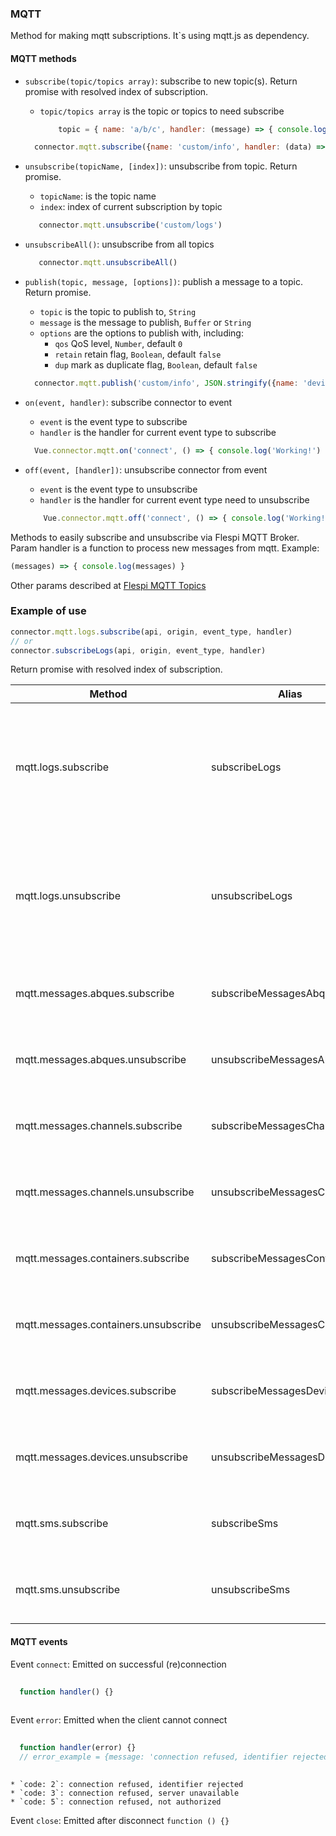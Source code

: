 ### MQTT
Method for making mqtt subscriptions. It`s using  mqtt.js as dependency.
#### MQTT methods
* `subscribe(topic/topics array)`: subscribe to new topic(s). Return promise with resolved index of subscription.
    * `topic/topics array` is the topic or topics to need subscribe
    
        ```js
            topic = { name: 'a/b/c', handler: (message) => { console.log(message) } }
        ```
        
    ```js
      connector.mqtt.subscribe({name: 'custom/info', handler: (data) => { console.log(`subscribed: ${data}`) }})
    ```
    
* `unsubscribe(topicName, [index])`: unsubscribe from topic. Return promise.
    * `topicName`: is the topic name
    * `index`: index of current subscription by topic
    
    ```js
       connector.mqtt.unsubscribe('custom/logs')
    ```
    
* `unsubscribeAll()`: unsubscribe from all topics

    ```js
       connector.mqtt.unsubscribeAll()
    ```    
    
* `publish(topic, message, [options])`: publish a message to a topic. Return promise.
    * `topic` is the topic to publish to, `String`
    * `message` is the message to publish, `Buffer` or `String`
    * `options` are the options to publish with, including:
      * `qos` QoS level, `Number`, default `0`
      * `retain` retain flag, `Boolean`, default `false`
      * `dup` mark as duplicate flag, `Boolean`, default `false`
      
    ```js
      connector.mqtt.publish('custom/info', JSON.stringify({name: 'device#269'}))
    ```
    
* `on(event, handler)`: subscribe connector to event
    * `event` is the event type to subscribe
    * `handler` is the handler for current event type to subscribe
    
    ```js
      Vue.connector.mqtt.on('connect', () => { console.log('Working!') })
    ```
    
* `off(event, [handler])`: unsubscribe connector from event
    * `event` is the event type to unsubscribe
    * `handler` is the handler for current event type need to unsubscribe
    
    ```js
        Vue.connector.mqtt.off('connect', () => { console.log('Working!') })
    ```
Methods to easily subscribe and unsubscribe via Flespi MQTT Broker.
Param handler is a function to process new messages from mqtt. Example:
```js
(messages) => { console.log(messages) }
``` 
Other params described at [Flespi MQTT Topics](https://flespi.com/mqtt-api)
  
### Example of use

```js
connector.mqtt.logs.subscribe(api, origin, event_type, handler)
// or
connector.subscribeLogs(api, origin, event_type, handler)
```
 Return promise with resolved index of subscription. 
  
| Method  | Alias  | Params  | Description  |
|---|---|---|---| 
| mqtt.logs.subscribe | subscribeLogs | api, origin, event_type, handler | Subscribe to logs. {event_type} has occurred in {origin}, see platform logs for more information |
| mqtt.logs.unsubscribe | unsubscribeLogs | api, origin, event_type, handler | Unsubscribe from logs. {event_type} has occurred in {origin}, see platform logs for more information |
| mqtt.messages.abques.subscribe | subscribeMessagesAbques | abque_id, name, handler | Subscribe to new message posted to abque |
| mqtt.messages.abques.unsubscribe | unsubscribeMessagesAbques | abque_id, name, handler | Unsubscribe from new message posted to abque |
| mqtt.messages.channels.subscribe | subscribeMessagesChannels | channel_id, ident, handler | Subscribe to new message received by channel |
| mqtt.messages.channels.unsubscribe | unsubscribeMessagesChannels | channel_id, ident, handler | Unsubscribe from new message received by channel |
| mqtt.messages.containers.subscribe | subscribeMessagesContainers | container_id, name, handler | Subscribe to new message posted to container |
| mqtt.messages.containers.unsubscribe | unsubscribeMessagesContainers | container_id, name, handler | Unsubscribe from new message posted to container |
| mqtt.messages.devices.subscribe | subscribeMessagesDevices | device_id, handler | Subscribe to new message received by device |
| mqtt.messages.devices.unsubscribe | unsubscribeMessagesDevices | device_id, handler | Unsubscribe from new message received by device |
| mqtt.sms.subscribe | subscribeSms | modem_id, phone, handler | Subscribe to SMS message received by modem |
| mqtt.sms.unsubscribe | unsubscribeSms | modem_id, phone, handler | Unsubscribe from SMS message received by modem |
    
#### MQTT events

Event `connect`: Emitted on successful (re)connection

```js
    
  function handler() {}
        
```
    
Event `error`: Emitted when the client cannot connect

```js
    
  function handler(error) {}
  // error_example = {message: 'connection refused, identifier rejected', code: 2}
        
```
    
    * `code: 2`: connection refused, identifier rejected
    * `code: 3`: connection refused, server unavailable
    * `code: 5`: connection refused, not authorized
    
Event `close`: Emitted after disconnect 
    `function () {}`
